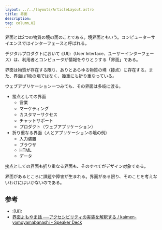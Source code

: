 ```yaml
---
layout: ../../layouts/ArticleLayout.astro
title: 界面
description:
tag: column,UI
---
```


界面とは2つの物質の境の面のことである。境界面ともいう。コンピューターサイエンスではインターフェースと呼ばれる。

デジタルプロダクトにおいて :[UI]:（User Interface、ユーザーインターフェース）は、利用者とコンピュータが情報をやりとりする「界面」である。

界面は物質が存在する限り、ありとあらゆる物質の境（接点）に存在する。また、界面は1枚の境ではなく、幾重にも折り重なっている。

ウェブアプリケーション一つみても、その界面は多岐に渡る。

- 接点としての界面
  - 営業
  - マーケティング
  - カスタマーサクセス
  - チャットサポート
  - プロダクト（ウェブアプリケーション）
- 折り重なる界面（人とアプリケーションの境の例）
  - 入力装置
  - ブラウザ
  - HTML
  - データ

接点としての界面も折り重なる界面も、そのすべてがデザイン対象である。

界面があるところに課題や障害が生まれる。界面がある限り、そのことを考えないわけにはいかないのである。

## 参考

- :[UI]:
- [界面よもやま話 ──アクセシビリティの実装を解釈する / kaimen-yomoyamabanashi - Speaker Deck](https://speakerdeck.com/securecat/kaimen-yomoyamabanashi)
